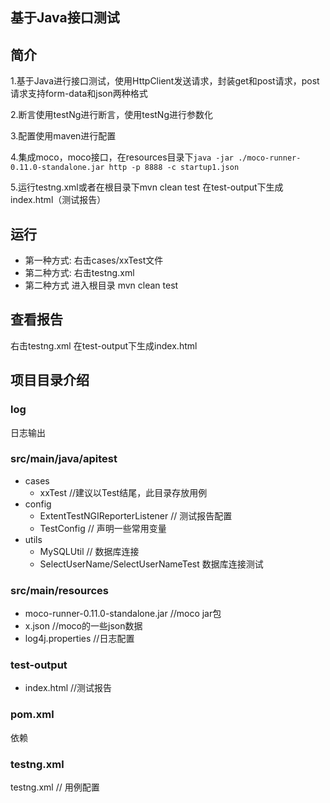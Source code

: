 ## 基于Java接口测试

## 简介

1.基于Java进行接口测试，使用HttpClient发送请求，封装get和post请求，post请求支持form-data和json两种格式

2.断言使用testNg进行断言，使用testNg进行参数化

3.配置使用maven进行配置

4.集成moco，moco接口，在resources目录下`java -jar ./moco-runner-0.11.0-standalone.jar http -p 8888 -c startup1.json`

5.运行testng.xml或者在根目录下mvn clean test 在test-output下生成index.html（测试报告）

## 运行

* 第一种方式: 右击cases/xxTest文件
* 第二种方式: 右击testng.xml
* 第二种方式 进入根目录 mvn clean test

## 查看报告
右击testng.xml 在test-output下生成index.html

## 项目目录介绍

### log
日志输出

### src/main/java/apitest
* cases
    * xxTest      //建议以Test结尾，此目录存放用例
* config
    * ExtentTestNGIReporterListener // 测试报告配置
    * TestConfig            // 声明一些常用变量
* utils
    * MySQLUtil        // 数据库连接
    * SelectUserName/SelectUserNameTest 数据库连接测试

### src/main/resources
* moco-runner-0.11.0-standalone.jar //moco jar包
* x.json    //moco的一些json数据
* log4j.properties //日志配置

### test-output
* index.html  //测试报告

### pom.xml
依赖

### testng.xml
testng.xml    //   用例配置


